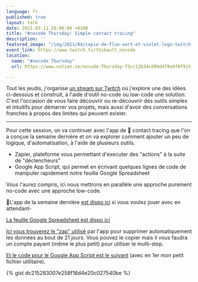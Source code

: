 ```yaml
---
language: fr
published: true
layout: talk
date: 2021-03-11 20:00:00 +0100
title: "#nocode Thursday: Simple contact tracing"
description: ''
featured_image: "/img/2021/04/copie-de-fluo-vert-et-violet-lego-twitch-banniere.png"
event_link: https://www.twitch.tv/thibault_nocode
location:
  name: "#nocode Thursday"
  url: https://www.notion.so/nocode-Thursday-f3cc13b34cd94d479e9f0f915fc637cc

---
```

Tout les jeudis, j'organise [un stream sur Twitch](http://twitch.tv/thibault_nocode) où j'explore une des idées ci-dessous et construit, à l'aide d'outil no-code ou low-code une solution. C'est l'occasion de vous faire découvrir ou re-découvrir des outils simples et intuitifs pour démarrer vos projets, mais aussi d'avoir des conversations franches à propos des limites qui peuvent exister.

***

Pour cette session, on va continuer avec l'app de 🦠 contact tracing que l'on a conçue la semaine dernière et on va explorer comment ajouter un peu de logique, d'automatisation, à l'aide de plusieurs outils.

* Zapier, plateforme vous permettant d'executer des "actions" à la suite de "déclencheurs"
* Google App Script, qui permet en écrivant quelques lignes de code de manipuler rapidement notre feuille Google Spreadsheet

Vous l'aurez compris, ici nous mettrons en parallèle une approche purement no-code avec une approche low-code.

📱L'app de la semaine dernière [est dispo ici](https://contacttracing.glideapp.io) si vous voulez jouer avec en attendant-

[La feuille Google Spreadsheet est dispo ici]()

[Ici vous trouverez le "zap" utilisé](https://zapier.com/shared/2ad0e66265f81d765f3600c99850192d27118596) par l'app pour supprimer automatiquement les données au bout de 21 jours. Vous pouvez le copier mais il vous faudra un compte payant (même le plus petit) pour utiliser le multi-step.

[Et le code pour le Google App Script est le suivant](https://gist.github.com/clawfire/dc215283007e258f16d4e20c027540be) (avec en 1er mon petit fichier utilitaire).

{% gist dc215283007e258f16d4e20c027540be %}